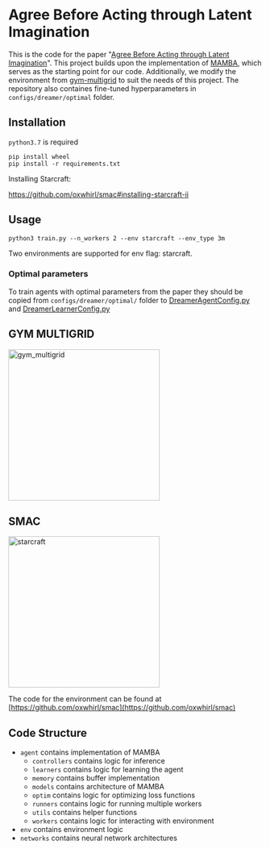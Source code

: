 # Agree Before Acting through Latent Imagination
This is the code for the paper "[Agree Before Acting through Latent Imagination]()".
This project builds upon the implementation of [MAMBA](https://github.com/jbr-ai-labs/mamba), which serves as the starting point for our code. Additionally, we modify the environment from [gym-multigrid](https://github.com/ArnaudFickinger/gym-multigrid) to suit the needs of this project.
The repository also containes fine-tuned hyperparameters in ```configs/dreamer/optimal``` folder.

## Installation

`python3.7` is required

```
pip install wheel
pip install -r requirements.txt 
```

Installing Starcraft:

https://github.com/oxwhirl/smac#installing-starcraft-ii


## Usage

```
python3 train.py --n_workers 2 --env starcraft --env_type 3m
```

Two environments are supported for env flag: starcraft.

### Optimal parameters
To train agents with optimal parameters from the paper they should be copied from `configs/dreamer/optimal/` folder to [DreamerAgentConfig.py](https://github.com/jbr-ai-labs/mamba/blob/main/configs/dreamer/DreamerAgentConfig.py) and [DreamerLearnerConfig.py](https://github.com/jbr-ai-labs/mamba/blob/main/configs/dreamer/DreamerLearnerConfig.py)

## GYM MULTIGRID
<img height="300" alt="gym_multigrid" src="">

## SMAC

<img height="300" alt="starcraft" src="https://user-images.githubusercontent.com/22059171/152656435-1634c15b-ca6d-4b23-9383-72fe3759b9e3.png">

The code for the environment can be found at 
[https://github.com/oxwhirl/smac](https://github.com/oxwhirl/smac)


## Code Structure

- ```agent``` contains implementation of MAMBA 
  - ```controllers``` contains logic for inference
  - ```learners``` contains logic for learning the agent
  - ```memory``` contains buffer implementation
  - ```models``` contains architecture of MAMBA
  - ```optim``` contains logic for optimizing loss functions
  - ```runners``` contains logic for running multiple workers
  - ```utils``` contains helper functions
  - ```workers``` contains logic for interacting with environment
- ```env``` contains environment logic
- ```networks``` contains neural network architectures


